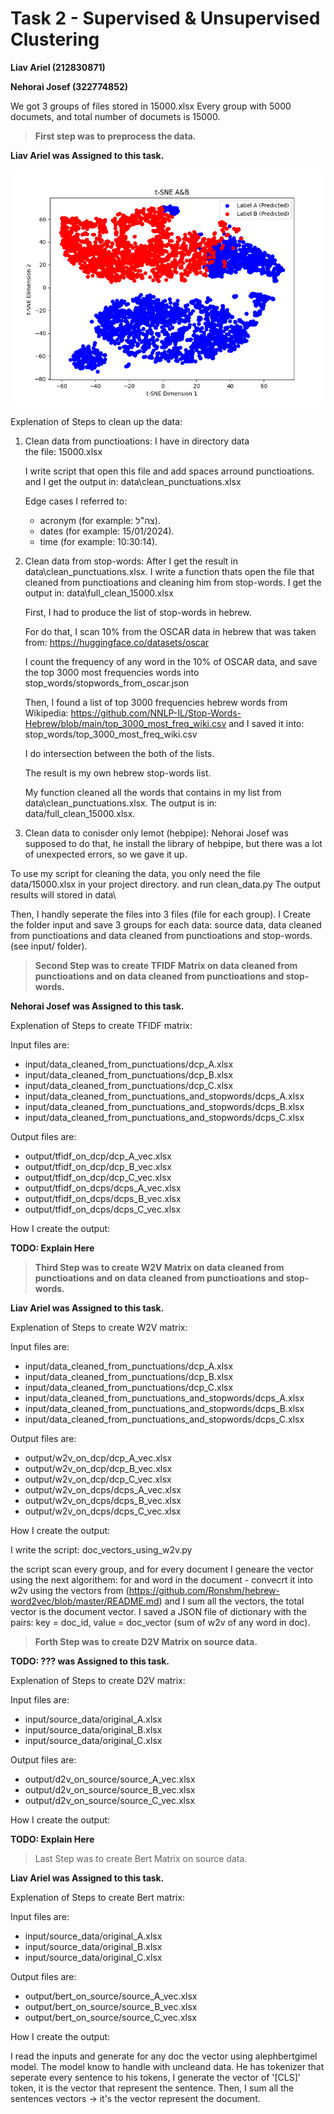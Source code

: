 # Task 2 - Supervised & Unsupervised Clustering

**Liav Ariel (212830871)**

**Nehorai Josef (322774852)**

We got 3 groups of files stored in 15000.xlsx
Every group with 5000 documets, and total number of documets is 15000.

> **First step was to preprocess the data.**

**Liav Ariel was Assigned to this task.**

![Alt Text](output/K-means/Bert_On_Source_Groups/tsne_A&B.png)

Explenation of Steps to clean up the data:

1. Clean data from punctioations:
	I have in directory data\
	the file: 15000.xlsx

	I write script that open this file and add spaces arround punctioations. 
	and I get the output in: data\clean_punctuations.xlsx
	
	Edge cases I referred to:
	- acronym (for example: צה"ל).
	- dates (for example: 15/01/2024).
	- time (for example: 10:30:14).
	
2. Clean data from stop-words:
	After I get the result in data\clean_punctuations.xlsx.
	I write a function thats open the file that cleaned from punctioations and cleaning him from stop-words.
	I get the output in: data\full_clean_15000.xlsx
	
	First, I had to produce the list of stop-words in hebrew.
	
	For do that, I scan 10% from the OSCAR data in hebrew that was taken from: https://huggingface.co/datasets/oscar
	
	I count the frequency of any word in the 10% of OSCAR data, and save the top 3000 most frequencies words into stop_words/stopwords_from_oscar.json
	
	Then, I found a list of top 3000 frequencies hebrew words from Wikipedia: https://github.com/NNLP-IL/Stop-Words-Hebrew/blob/main/top_3000_most_freq_wiki.csv
	and I saved it into: stop_words/top_3000_most_freq_wiki.csv
	
	I do intersection between the both of the lists.
	
	The result is my own hebrew stop-words list.
	
	My function cleaned all the words that contains in my list from data\clean_punctuations.xlsx.
	The output is in: data/full_clean_15000.xlsx.

3. Clean data to conisder only lemot (hebpipe):
	Nehorai Josef was supposed to do that, he install the library of hebpipe, 
	but there was a lot of unexpected errors, 
	so we gave it up.
	
To use my script for cleaning the data, you only need the file data/15000.xlsx in your project directory.
and run clean_data.py
The output results will stored in data\

Then, I handly seperate the files into 3 files (file for each group).
I Create the folder input and save 3 groups for each data: source data, data cleaned from punctioations and data cleaned from punctioations and stop-words. (see input/ folder).

> **Second Step was to create TFIDF Matrix on data cleaned from punctioations and on data cleaned from punctioations and stop-words.**

**Nehorai Josef was Assigned to this task.**

Explenation of Steps to create TFIDF matrix:

Input files are: 
- input/data_cleaned_from_punctuations/dcp_A.xlsx
- input/data_cleaned_from_punctuations/dcp_B.xlsx
- input/data_cleaned_from_punctuations/dcp_C.xlsx
- input/data_cleaned_from_punctuations_and_stopwords/dcps_A.xlsx
- input/data_cleaned_from_punctuations_and_stopwords/dcps_B.xlsx
- input/data_cleaned_from_punctuations_and_stopwords/dcps_C.xlsx

Output files are:
- output/tfidf_on_dcp/dcp_A_vec.xlsx
- output/tfidf_on_dcp/dcp_B_vec.xlsx
- output/tfidf_on_dcp/dcp_C_vec.xlsx
- output/tfidf_on_dcps/dcps_A_vec.xlsx
- output/tfidf_on_dcps/dcps_B_vec.xlsx
- output/tfidf_on_dcps/dcps_C_vec.xlsx

How I create the output:

**TODO: Explain Here**

> **Third Step was to create W2V Matrix on data cleaned from punctioations and on data cleaned from punctioations and stop-words.**

**Liav Ariel was Assigned to this task.**

Explenation of Steps to create W2V matrix:

Input files are: 
- input/data_cleaned_from_punctuations/dcp_A.xlsx
- input/data_cleaned_from_punctuations/dcp_B.xlsx
- input/data_cleaned_from_punctuations/dcp_C.xlsx
- input/data_cleaned_from_punctuations_and_stopwords/dcps_A.xlsx
- input/data_cleaned_from_punctuations_and_stopwords/dcps_B.xlsx
- input/data_cleaned_from_punctuations_and_stopwords/dcps_C.xlsx

Output files are:
- output/w2v_on_dcp/dcp_A_vec.xlsx
- output/w2v_on_dcp/dcp_B_vec.xlsx
- output/w2v_on_dcp/dcp_C_vec.xlsx
- output/w2v_on_dcps/dcps_A_vec.xlsx
- output/w2v_on_dcps/dcps_B_vec.xlsx
- output/w2v_on_dcps/dcps_C_vec.xlsx

How I create the output:

I write the script: doc_vectors_using_w2v.py

the script scan every group, and for every document I geneare the vector using the next algorithem:
for and word in the document - convecrt it into w2v using the vectors from (https://github.com/Ronshm/hebrew-word2vec/blob/master/README.md)
and I sum all the vectors, the total vector is the document vector.
I saved a JSON file of dictionary with the pairs: 
key = doc_id, value = doc_vector (sum of w2v of any word in doc).

> **Forth Step was to create D2V Matrix on source data.**

**TODO: ??? was Assigned to this task.**

Explenation of Steps to create D2V matrix:

Input files are: 
- input/source_data/original_A.xlsx
- input/source_data/original_B.xlsx
- input/source_data/original_C.xlsx

Output files are:
- output/d2v_on_source/source_A_vec.xlsx
- output/d2v_on_source/source_B_vec.xlsx
- output/d2v_on_source/source_C_vec.xlsx

How I create the output:

**TODO: Explain Here**

> Last Step was to create Bert Matrix on source data.

**Liav Ariel was Assigned to this task.**

Explenation of Steps to create Bert matrix:

Input files are: 
- input/source_data/original_A.xlsx
- input/source_data/original_B.xlsx
- input/source_data/original_C.xlsx

Output files are:
- output/bert_on_source/source_A_vec.xlsx
- output/bert_on_source/source_B_vec.xlsx
- output/bert_on_source/source_C_vec.xlsx

How I create the output:

I read the inputs and generate for any doc the vector using alephbertgimel model.
The model know to handle with uncleand data.
He has tokenizer that seperate every sentence to his tokens, I generate the vector of '[CLS]' token,
it is the vector that represent the sentence.
Then, I sum all the sentences vectors -> it's the vector represent the document.
